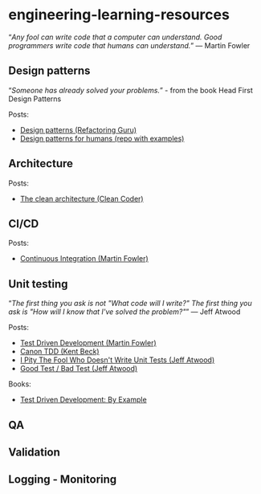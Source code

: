 # engineering-learning-resources

“_Any fool can write code that a computer can understand. Good programmers write code that humans can understand._”
― Martin Fowler

## Design patterns
“_Someone has already solved your problems._” - from the book Head First Design Patterns

Posts:
- [Design patterns (Refactoring Guru)](https://refactoring.guru/design-patterns)
- [Design patterns for humans (repo with examples)](https://github.com/kamranahmedse/design-patterns-for-humans?tab=readme-ov-file#-observer)

## Architecture

Posts:
- [The clean architecture (Clean Coder)](https://blog.cleancoder.com/uncle-bob/2012/08/13/the-clean-architecture.html)

## CI/CD

Posts:
- [Continuous Integration (Martin Fowler)](https://martinfowler.com/articles/continuousIntegration.html)

## Unit testing
“_The first thing you ask is not "What code will I write?" The first thing you ask is "How will I know that I've solved the problem?"_”
― Jeff Atwood

Posts:
- [Test Driven Development (Martin Fowler)](https://martinfowler.com/bliki/TestDrivenDevelopment.html#:~:text=Test%2DDriven%20Development%20(TDD),functionality%20you%20want%20to%20add.)
- [Canon TDD (Kent Beck)](https://tidyfirst.substack.com/p/canon-tdd)
- [I Pity The Fool Who Doesn't Write Unit Tests (Jeff Atwood)](https://blog.codinghorror.com/i-pity-the-fool-who-doesnt-write-unit-tests/)
- [Good Test / Bad Test (Jeff Atwood)](https://blog.codinghorror.com/good-test-bad-test/)

Books:
- [Test Driven Development: By Example](https://www.amazon.de/-/en/Test-Driven-Development-Example-Signature/dp/0321146530)

## QA

## Validation

## Logging - Monitoring
